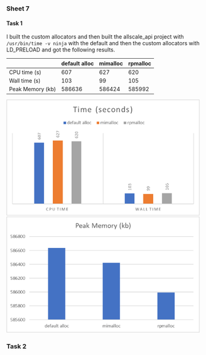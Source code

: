 ### Sheet 7

#### Task 1

I built the custom allocators and then built the allscale_api project with ```/usr/bin/time -v ninja``` with the default and then the custom allocators with LD_PRELOAD and got the following results.
 

|                  | default alloc | mimalloc | rpmalloc |
|------------------|---------------|----------|----------|
| CPU time (s)     | 607           | 627      | 620      |
| Wall time (s)    | 103           | 99       | 105      |
| Peak Memory (kb) | 586636        | 586424   | 585992   |

![alt text](image.png)
![alt text](image-1.png)

### Task 2
